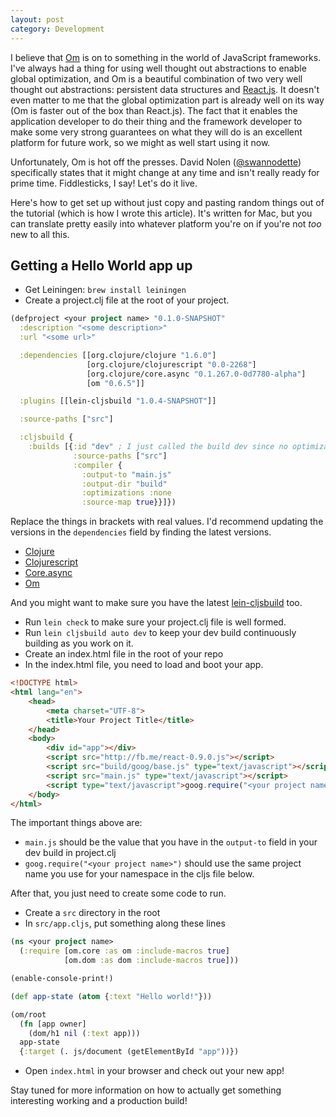 ```yaml
---
layout: post
category: Development
---
```


I believe that [Om](https://github.com/swannodette/om) is on to something in the world of JavaScript frameworks. I've always had a thing for using well thought out abstractions to enable global optimization, and Om is a beautiful combination of two very well thought out abstractions: persistent data structures and [React.js](http://facebook.github.io/react/). It doesn't even matter to me that the global optimization part is already well on its way (Om is faster out of the box than React.js). The fact that it enables the application developer to do their thing and the framework developer to make some very strong guarantees on what they will do is an excellent platform for future work, so we might as well start using it now.

Unfortunately, Om is hot off the presses. David Nolen ([@swannodette](https://github.com/swannodette)) specifically states that it might change at any time and isn't really ready for prime time. Fiddlesticks, I say! Let's do it live.

Here's how to get set up without just copy and pasting random things out of the tutorial (which is how I wrote this article). It's written for Mac, but you can translate pretty easily into whatever platform you're on if you're not _too_ new to all this.

## Getting a Hello World app up

- Get Leiningen: `brew install leiningen`
- Create a project.clj file at the root of your project.

```clojure
(defproject <your project name> "0.1.0-SNAPSHOT"
  :description "<some description>"
  :url "<some url>"

  :dependencies [[org.clojure/clojure "1.6.0"]
                 [org.clojure/clojurescript "0.0-2268"]
                 [org.clojure/core.async "0.1.267.0-0d7780-alpha"]
                 [om "0.6.5"]]

  :plugins [[lein-cljsbuild "1.0.4-SNAPSHOT"]]

  :source-paths ["src"]

  :cljsbuild {
    :builds [{:id "dev" ; I just called the build dev since no optimizations are done
              :source-paths ["src"]
              :compiler {
                :output-to "main.js"
                :output-dir "build"
                :optimizations :none
                :source-map true}}]})
```
 Replace the things in brackets with real values. I'd recommend updating the versions in the `dependencies` field by finding the latest versions.

 - [Clojure](http://clojure.org/downloads)
 - [Clojurescript](https://github.com/clojure/clojurescript/releases)
 - [Core.async](https://github.com/clojure/core.async/releases)
 - [Om](https://github.com/swannodette/om/releases)

 And you might want to make sure you have the latest [lein-cljsbuild](https://github.com/emezeske/lein-cljsbuild/releases) too.

- Run `lein check` to make sure your project.clj file is well formed.
- Run `lein cljsbuild auto dev` to keep your dev build continuously building as you work on it.
- Create an index.html file in the root of your repo
- In the index.html file, you need to load and boot your app.

```html
<!DOCTYPE html>
<html lang="en">
    <head>
        <meta charset="UTF-8">
        <title>Your Project Title</title>
    </head>
    <body>
        <div id="app"></div>
        <script src="http://fb.me/react-0.9.0.js"></script>
        <script src="build/goog/base.js" type="text/javascript"></script>
        <script src="main.js" type="text/javascript"></script>
        <script type="text/javascript">goog.require("<your project name>");</script>
    </body>
</html>
```

The important things above are:

  - `main.js` should be the value that you have in the `output-to` field in your dev build in project.clj
  - `goog.require("<your project name>")` should use the same project name you use for your namespace in the cljs file below.

After that, you just need to create some code to run.

- Create a `src` directory in the root
- In `src/app.cljs`, put something along these lines

```clojure
(ns <your project name>
  (:require [om.core :as om :include-macros true]
            [om.dom :as dom :include-macros true]))

(enable-console-print!)

(def app-state (atom {:text "Hello world!"}))

(om/root
  (fn [app owner]
    (dom/h1 nil (:text app)))
  app-state
  {:target (. js/document (getElementById "app"))})
```

- Open `index.html` in your browser and check out your new app!

Stay tuned for more information on how to actually get something interesting working and a production build!
